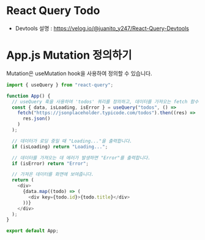 # React Query Todo

- Devtools 설명 : https://velog.io/@juanito_y247/React-Query-Devtools

# App.js Mutation 정의하기

Mutation은 useMutation hook을 사용하여 정의할 수 있습니다.

```js
import { useQuery } from "react-query";

function App() {
  // useQuery 훅을 사용하여 'todos' 쿼리를 정의하고, 데이터를 가져오는 fetch 함수를 지정합니다.
  const { data, isLoading, isError } = useQuery("todos", () =>
    fetch("https://jsonplaceholder.typicode.com/todos").then((res) =>
      res.json()
    )
  );

  // 데이터가 로딩 중일 때 "Loading..."을 출력합니다.
  if (isLoading) return "Loading...";

  // 데이터를 가져오는 데 에러가 발생하면 "Error"를 출력합니다.
  if (isError) return "Error";

  // 가져온 데이터를 화면에 보여줍니다.
  return (
    <div>
      {data.map((todo) => (
        <div key={todo.id}>{todo.title}</div>
      ))}
    </div>
  );
}

export default App;
```
